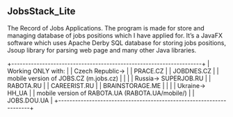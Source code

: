 ## JobsStack_Lite
The Record of Jobs Applications.
The program is made for store and managing database of jobs positions which I have applied for.
It’s a JavaFX software which uses Apache Derby SQL database for storing jobs positions,
Jsoup library for parsing web page and many other Java libraries.

  +--------------------------------------------------------------------+
  |  Working ONLY with:                                                |
  |      Czech Republic->                                              |
  |                        PRACE.CZ                                    |
  |                        JOBDNES.CZ                                  |
  |      mobile version of JOBS.CZ (m.jobs.cz)                         |
  |                                                                    |
  |        Russia->        SUPERJOB.RU                                 |
  |                        RABOTA.RU                                   |
  |                        CAREERIST.RU                                |
  |                        BRAINSTORAGE.ME                             |
  |                                                                    |
  |        Ukraine->       HH_UA                                       |
  |      mobile version of RABOTA.UA (RABOTA.UA/mobile/)               |
  |                        JOBS.DOU.UA                                 |
  +--------------------------------------------------------------------+
